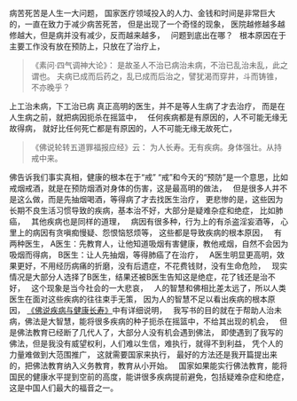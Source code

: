 病苦死苦是人生一大问题，
国家医疗领域投入的人力、金钱和时间是非常巨大的，一直在致力于减少病苦死苦，
但是出现了一个奇怪的现象，
医院越修越多越修越大，但是病并没有减少，反而越来越多，
&nbsp;
问题到底出在哪？
&nbsp;
根本原因在于主要工作没有放在预防上，只放在了治疗上，
&nbsp;
> 《素问·四气调神大论》：
> 是故圣人不治已病治未病，不治已乱治未乱，此之谓也。
>  夫病已成而后药之，乱已成而后治之，譬犹渴而穿井，斗而铸锥，不亦晚乎？

上工治未病，下工治已病
真正高明的医生，并不是等人生病了才去治疗，
而是在人生病之前，就把病因扼杀在摇篮中，
&nbsp;
任何疾病都是有原因的，人不可能无缘无故得病，
就好比任何死亡都是有原因的，人不可能无缘无故死亡，
&nbsp;
> 《佛说轮转五道罪福报应经》云：
>  为人长寿。无有疾病。身体强壮。从持戒中来。

佛告诉我们事实真相，健康的根本在于“戒”
“戒”和今天的“预防”是一个意思，比如戒烟戒酒，就是在预防烟酒对身体的伤害，这是最高明的做法，
&nbsp;
但是很多人并不是这么做，而是先抽烟喝酒，等得病了才去找医生治疗，
更悲惨的是，这些因为长期不良生活习惯导致的疾病，基本治不好，大部分是疑难杂症和绝症，
比如肺癌，
&nbsp;
其他疾病也是同样的道理，
&nbsp;
病因有很多种，行为上的有杀盗淫妄酒等，
心里上的病因有贪嗔痴慢疑、怨恨恼怒烦等，
这些都是导致疾病的根本原因，
&nbsp;
有两种医生，
A医生：先教育人，让他知道吸烟有害健康，教他戒烟，自然不会因为吸烟而得病，
B医生：让人先抽烟，等得肺癌了在治疗，
&nbsp;
A医生明显更高明，效果更好，不用经历病痛的折磨，没有后遗症，不花费钱财，没有生命危险，
&nbsp;
现实情况是大部分人选择了B医生，结果还被B医生告知这是绝症，花了钱还是治不好，
&nbsp;
这个现象是当今社会的一大悲哀，
&nbsp;
人的智慧和佛相比差太远了，所以人类医生在面对这些疾病的往往束手无策，
因为人的智慧不足以看出疾病的根本原因，
[《佛说疾病与健康长寿》](https://www.kancloud.cn/luojiangtao/foshuojiankang)中有详细说明，
&nbsp;
我写书的目的就在于帮助人治未病，佛法是大智慧，能将很多疾病的种子扼杀在摇篮中，不给其出现的机会，
&nbsp;
但是佛法教育已经断了几代人了，大部分人没有机会遇到佛法，
即使遇到了我写的佛法，但是我没有威望权利，人们难以生信，难执行，就得不到利益，
凭个人的力量难做到大范围推广，
这就需要国家来执行，
最好的方法还是我开篇提出来的，把佛法教育纳入义务教育，教育从小开始。
&nbsp;
国家如果能实行佛法教育，能将国民的健康水平提到空前的高度，能讲很多疾病提前避免，包括疑难杂症和绝症，
这是中国人们最大的福音之一。


